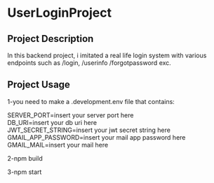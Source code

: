<h1>UserLoginProject</h1>

<h2>Project Description</h2>

<p>In this backend project, i imitated a real life login system with various endpoints such as /login, /userinfo /forgotpassword exc. </p>

<h2>Project Usage</h2>

<p> 1-you need to make a .development.env file that contains:</p>

<list>
SERVER_PORT=insert your server port here <br>
DB_URI=insert your db uri here <br>
JWT_SECRET_STRING=insert your jwt secret string here<br>
GMAIL_APP_PASSWORD=insert your mail app password here<br>
GMAIL_MAIL=insert your mail here 
</list>

<p> 2-npm build</p>

<p> 3-npm start</p>
